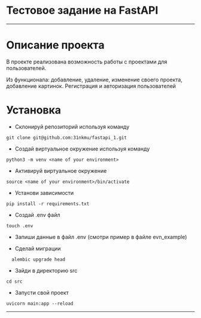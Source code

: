 # Тестовое задание на FastAPI
___
# Описание проекта
В проекте реализована возможность работы с проектами для пользователей.

Из функционала: добавление, удаление, изменение своего проекта, добавление картинок. Регистрация и авторизация пользователей

# Установка
* Склонируй репозиторий используя команду
```
git clone git@github.com:31nkmu/fastapi_1.git
```
* Создай виртуальное окружение используя команду
```
python3 -m venv <name of your environment> 
```

* Активируй виртуальное окружение
``` 
source <name of your environment>/bin/activate 
```

* Установи зависимости
``` 
pip install -r requirements.txt 
```

* Создай .env файл
```
touch .env
```

* Запиши данные в файл .env (смотри пример в файле evn_example)

* Сделай миграции
```
  alembic upgrade head
```

* Зайди в директорию src

``` 
cd src
``` 

* Запусти свой проект
``` 
uvicorn main:app --reload
``` 
---
